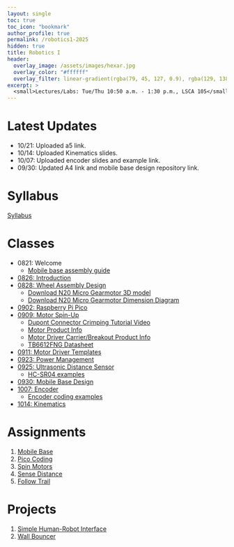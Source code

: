 ```yaml
---
layout: single
toc: true
toc_icon: "bookmark"
author_profile: true
permalink: /robotics1-2025
hidden: true
title: Robotics I
header:
  overlay_image: /assets/images/hexar.jpg
  overlay_color: "#ffffff"
  overlay_filter: linear-gradient(rgba(79, 45, 127, 0.9), rgba(129, 138, 143, 0.5))
excerpt: >
  <small>Lectures/Labs: Tue/Thu 10:50 a.m. - 1:30 p.m., LSCA 105</small>
---
```

# Latest Updates

- 10/21: Uploaded a5 link.
- 10/14: Uploaded Kinematics slides.
- 10/07: Uploaded encoder slides and example link.
- 09/30: Updated A4 link and mobile base design repository link.

# Syllabus

[Syllabus](/_docs/robotics1-2025/syllabus.pdf)

# Classes

- 0821: Welcome
  - [Mobile base assembly guide](https://github.com/linzhangUCA/3421example-mobile_base)
- [0826: Introduction](/_docs/robotics1-2025/0826/intro.pdf)
- [0828: Wheel Assembly Design](git@github.com:linzhangUCA/r1b_mechanical.git)
  - [Download N20 Micro Gearmotor 3D model](https://www.pololu.com/file/0J2042/Pololu%20Micro%20Metal%20Gearmotor%203D%20(STEP)%20Models.zip)
  - [Download N20 Micro Gearmotor Dimension Diagram](https://www.pololu.com/file/0J949/micro-metal-gearmotors-dimensions.pdf)
- [0902: Raspberry Pi Pico](/_docs/robotics1-2025/0902/pico.pdf)
- [0909: Motor Spin-Up](/_docs/robotics1-2025/0909/motor.pdf)
  - [Dupont Connector Crimping Tutorial Video](https://youtu.be/jET1QTP1B7c?si=zO6iNCCy8uBFmRvz)
  - [Motor Product Info](https://www.robotshop.com/products/e-s-motor-6v-1001-micro-metal-gearmotor-w-encoder-cable-150rpm?qd=90463b9daaf95d60f529422572c0d37f)
  - [Motor Driver Carrier/Breakout Product Info](https://www.pololu.com/product/713)
  - [TB6612FNG Datasheet](https://www.mouser.com/datasheet/3/1500/1/F0D259E3DA939F7F8987E2CA6B88096BB915688DC84214F86CA6F77BB2B982D9.pdf)
- [0911: Motor Driver Templates](https://github.com/linzhangUCA/3421example-motor_control)
- [0923: Power Management](/_docs/robotics1-2025/0923/power.pdf)
- [0925: Ultrasonic Distance Sensor](/_docs/robotics1-2025/0925/ultrasonic.pdf)
  - [HC-SR04 examples](https://github.com/linzhangUCA/3421example-ultrasonic_sensor)
- [0930: Mobile Base Design](https://github.com/linzhangUCA/3421example-base_design)
- [1007: Encoder](/_docs/robotics1-2025/1007/encoder.pdf)
  - [Encoder coding examples](https://github.com/linzhangUCA/3421example-motor_control)
- [1014: Kinematics](/_docs/robotics1-2025/1014/kinematics.pdf)

# Assignments

1. [Mobile Base](https://classroom.github.com/a/ri1JHXYh)
2. [Pico Coding](https://classroom.github.com/a/MoSxkwc_)
3. [Spin Motors](https://classroom.github.com/a/yjB0qu60)
4. [Sense Distance](https://classroom.github.com/a/91AczXxy)
5. [Follow Trail](https://classroom.github.com/a/1_wnOXgh)

# Projects

1. [Simple Human-Robot Interface](https://classroom.github.com/a/hwYqSgqz)
2. [Wall Bouncer](https://classroom.github.com/a/LMWu6GmP)

